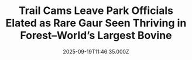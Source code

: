 ---
title: "Trail Cams Leave Park Officials Elated as Rare Gaur Seen Thriving in Forest–World’s Largest Bovine"
date: 2025-09-19T11:46:35.000Z
category: Human Kindness
externalLink: "https://www.goodnewsnetwork.org/trail-cams-leave-park-officials-elated-as-rare-gaur-seen-thriving-in-forest-worlds-largest-bovine/"
image: ""
excerpt: "Thai wildlife officials are heartened by the site of the world’s largest bovine leading her calves down a forest trail. The camera trap footage shows that conservation is working: that gaur are reproducing in numbers in the country’s Huai Kha Khaeng Forest, and that there’s enough food and habitat to facilitate that. The gaur was […] The post Trail Cams…"
---
